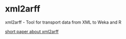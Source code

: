 # xml2arff
xml2arff - Tool for transport data from XML to Weka and R

<a href="https://github.com/grvivian/xml2arff/blob/gh-pages/Doc/xml2arff:%20An%20Automatized%20Tool%20for%20Data%20Extraction%20in%20XML%20Files%20to%20Use%20in%20Data%20Science%20with%20Weka%20and%20R.pdf">short paper about xml2arff</a>

